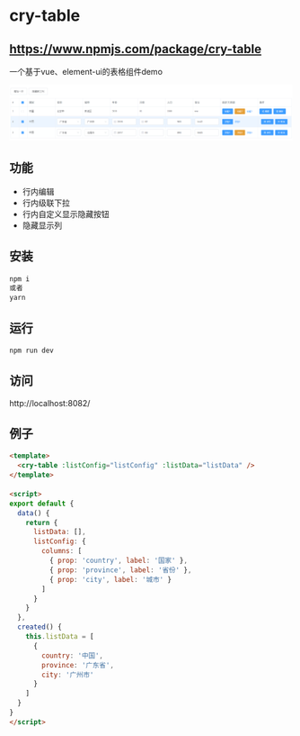 # cry-table
https://www.npmjs.com/package/cry-table
---
一个基于vue、element-ui的表格组件demo

![image](./public/demo1.png)
## 功能
* 行内编辑
* 行内级联下拉
* 行内自定义显示隐藏按钮
* 隐藏显示列

## 安装
```bash
npm i
或者
yarn
```

## 运行
```bash
npm run dev
```

## 访问
http://localhost:8082/

## 例子
```html
<template>
  <cry-table :listConfig="listConfig" :listData="listData" />
</template>

<script>
export default {
  data() {
    return {
      listData: [],
      listConfig: {
        columns: [
          { prop: 'country', label: '国家' },
          { prop: 'province', label: '省份' },
          { prop: 'city', label: '城市' }
        ]
      }
    }
  },
  created() {
    this.listData = [
      {
        country: '中国',
        province: '广东省',
        city: '广州市'
      }
    ]
  }
}
</script>
```
